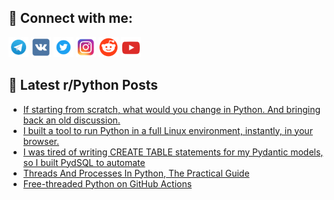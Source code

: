 ## 🔎 Connect with me:
[<img src="https://github.com/bullbesh/bullbesh/blob/main/images/Telegram.png" width="32" height="32" />](https://t.me/bullbesh)
[<img src="https://github.com/bullbesh/bullbesh/blob/main/images/VK.png" width="32" height="32" />](https://vk.com/bullbesh)
[<img src="https://github.com/bullbesh/bullbesh/blob/main/images/Twitter.png" width="32" height="32" />](https://twitter.com/bullbesh1)
[<img src="https://github.com/bullbesh/bullbesh/blob/main/images/Instagram.png" width="32" height="32" />](https://www.instagram.com/bullbesh)
[<img src="https://github.com/bullbesh/bullbesh/blob/main/images/Reddit.png" width="32" height="32" />](https://www.reddit.com/user/bullbesh)
[<img src="https://github.com/bullbesh/bullbesh/blob/main/images/YouTube.png" width="32" height="32" />](https://www.youtube.com/channel/UCtfjRs6uzgq5mfm8S06WTcg)

## 📕 Latest r/Python Posts
<!-- BLOG-POST-LIST:START -->
- [If starting from scratch, what would you change in Python. And bringing back an old discussion.](https://www.reddit.com/r/Python/comments/1o98n90/if_starting_from_scratch_what_would_you_change_in/)
- [I built a tool to run Python in a full Linux environment, instantly, in your browser.](https://www.reddit.com/r/Python/comments/1o97fxh/i_built_a_tool_to_run_python_in_a_full_linux/)
- [I was tired of writing CREATE TABLE statements for my Pydantic models, so I built PydSQL to automate](https://www.reddit.com/r/Python/comments/1o9756d/i_was_tired_of_writing_create_table_statements/)
- [Threads And Processes In Python, The Practical Guide](https://www.reddit.com/r/Python/comments/1o91096/threads_and_processes_in_python_the_practical/)
- [Free-threaded Python on GitHub Actions](https://www.reddit.com/r/Python/comments/1o90fan/freethreaded_python_on_github_actions/)
<!-- BLOG-POST-LIST:END -->
